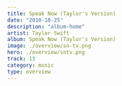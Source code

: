 ```yaml
---
title: Speak Now (Taylor's Version)
date: "2010-10-25"
description: "album-home"
artist: Taylor Swift
album: Speak Now (Taylor's Version)
image: ./overview/sn-tv.png
hero: ./overview/sntv.png
track: 13
category: music
type: overview
---
```

